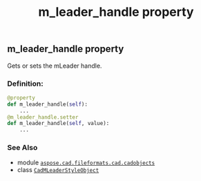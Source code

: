 ﻿---
title: m_leader_handle property
second_title: Aspose.CAD for Python via .NET API References
description: 
type: docs
weight: 480
url: /python-net/aspose.cad.fileformats.cad.cadobjects/cadmleaderstyleobject/m_leader_handle/
is_root: false
---

## m_leader_handle property


Gets or sets the mLeader handle.
### Definition:
```python
@property
def m_leader_handle(self):
    ...
@m_leader_handle.setter
def m_leader_handle(self, value):
    ...
```

### See Also
* module [`aspose.cad.fileformats.cad.cadobjects`](../../)
* class [`CadMLeaderStyleObject`](/cad/python-net/aspose.cad.fileformats.cad.cadobjects/cadmleaderstyleobject)
